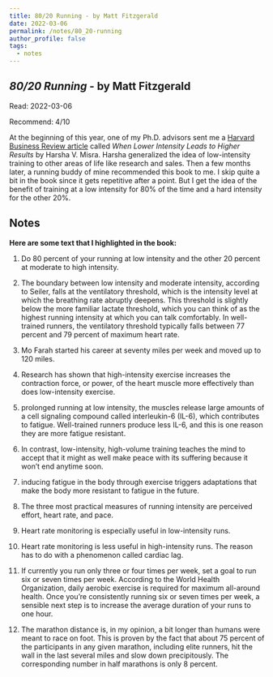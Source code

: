 ```yaml
---
title: 80/20 Running - by Matt Fitzgerald
date: 2022-03-06
permalink: /notes/80_20-running
author_profile: false
tags:
  - notes
---
```


## *80/20 Running* - by Matt Fitzgerald

Read: 2022-03-06

Recommend: 4/10

At the beginning of this year, one of my Ph.D. advisors sent me a [Harvard Business Review article](https://hbr.org/2022/01/when-lower-intensity-leads-to-higher-results) called *When Lower Intensity Leads to Higher Results* by Harsha V. Misra. Harsha generalized the idea of low-intensity training to other areas of life like research and sales. Then a few months later, a running buddy of mine recommended this book to me. I skip quite a bit in the book since it gets repetitive after a point. But I get the idea of the benefit of training at a low intensity for 80% of the time and a hard intensity for the other 20%.

## Notes

**Here are some text that I highlighted in the book:**

1. Do 80 percent of your running at low intensity and the other 20 percent at moderate to high intensity.

1. The boundary between low intensity and moderate intensity, according to Seiler, falls at the ventilatory threshold, which is the intensity level at which the breathing rate abruptly deepens. This threshold is slightly below the more familiar lactate threshold, which you can think of as the highest running intensity at which you can talk comfortably. In well-trained runners, the ventilatory threshold typically falls between 77 percent and 79 percent of maximum heart rate.

1. Mo Farah started his career at seventy miles per week and moved up to 120 miles.

1. Research has shown that high-intensity exercise increases the contraction force, or power, of the heart muscle more effectively than does low-intensity exercise.

1. prolonged running at low intensity, the muscles release large amounts of a cell signaling compound called interleukin-6 (IL-6), which contributes to fatigue. Well-trained runners produce less IL-6, and this is one reason they are more fatigue resistant.

1. In contrast, low-intensity, high-volume training teaches the mind to accept that it might as well make peace with its suffering because it won’t end anytime soon.

1. inducing fatigue in the body through exercise triggers adaptations that make the body more resistant to fatigue in the future.

1. The three most practical measures of running intensity are perceived effort, heart rate, and pace.

1. Heart rate monitoring is especially useful in low-intensity runs.

1. Heart rate monitoring is less useful in high-intensity runs. The reason has to do with a phenomenon called cardiac lag.

1. If currently you run only three or four times per week, set a goal to run six or seven times per week. According to the World Health Organization, daily aerobic exercise is required for maximum all-around health. Once you’re consistently running six or seven times per week, a sensible next step is to increase the average duration of your runs to one hour.

1. The marathon distance is, in my opinion, a bit longer than humans were meant to race on foot. This is proven by the fact that about 75 percent of the participants in any given marathon, including elite runners, hit the wall in the last several miles and slow down precipitously. The corresponding number in half marathons is only 8 percent.


